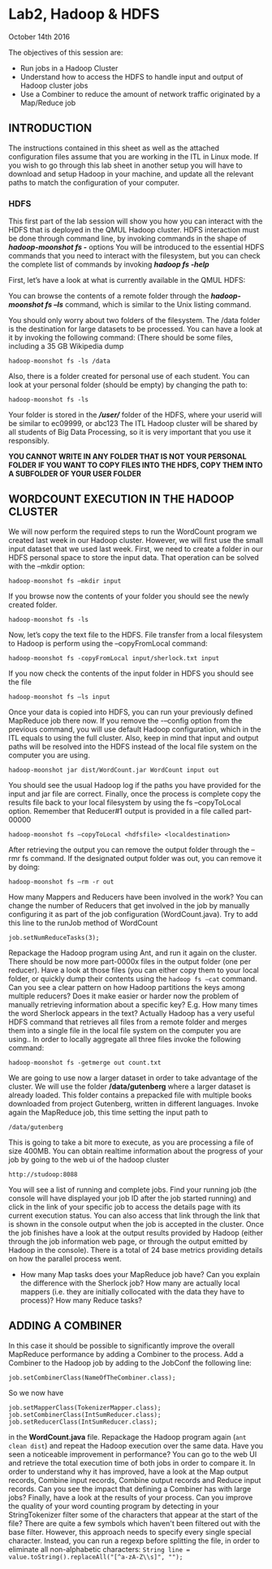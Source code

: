 # Lab2, Hadoop & HDFS
October 14th 2016

The objectives of this session are:
* Run jobs in a Hadoop Cluster
* Understand how to access the HDFS to handle input and output of Hadoop cluster jobs
* Use a Combiner to reduce the amount of network traffic originated by a Map/Reduce job

## INTRODUCTION
The instructions contained in this sheet as well as the attached configuration files assume that you are working in the ITL in Linux mode. If you wish to go through this lab sheet in another setup you will have to download and setup Hadoop in your machine, and update all the relevant paths to match the configuration of your computer.
### HDFS
This first part of the lab session will show you how you can interact with the HDFS that is deployed in the QMUL Hadoop cluster.
HDFS interaction must be done through command line, by invoking commands in the shape of ***hadoop-moonshot fs -<command>*** options
You will be introduced to the essential HDFS commands that you need to interact with the filesystem, but you can check the complete list of commands by invoking ***hadoop fs -help***

First, let’s have a look at what is currently available in the QMUL HDFS:

You can browse the contents of a remote folder through the ***hadoop-moonshot fs –ls*** command, which is similar to the Unix listing command.

You should only worry about two folders of the filesystem.
The /data folder is the destination for large datasets to be processed.  You can have a look at it by invoking the following command: (There should be some files, including a 35 GB Wikipedia dump
```
hadoop-moonshot fs -ls /data
```
Also, there is a folder created for personal use of each student. You can look at your personal folder (should be empty) by changing the path to:
```
hadoop-moonshot fs -ls
```
Your folder is stored in the ***/user/<userid>*** folder of the HDFS, where your userid will be similar to ec09999, or abc123
The ITL Hadoop cluster will be shared by all students of Big Data Processing, so it is very important that you use it responsibly.

**YOU CANNOT WRITE IN ANY FOLDER THAT IS NOT YOUR PERSONAL FOLDER**
**IF YOU WANT TO COPY FILES INTO THE HDFS, COPY THEM INTO A SUBFOLDER OF YOUR USER FOLDER**

## WORDCOUNT EXECUTION IN THE HADOOP CLUSTER

We will now perform the required steps to run the WordCount program we created last week in our Hadoop cluster. However, we will first use the small input dataset that we used last week.
First, we need to create a folder in our HDFS personal space to store the input data. That operation can be solved with the –mkdir option:
```
hadoop-moonshot fs –mkdir input
```
If you browse now the contents of your folder you should see the newly created folder.
```
hadoop-moonshot fs -ls
```
Now, let’s copy the text file to the HDFS. File transfer from a local filesystem to Hadoop is perform using the –copyFromLocal command:
```
hadoop-moonshot fs -copyFromLocal input/sherlock.txt input
```
If you now check the contents of the input folder in HDFS you should see the file
```
hadoop-moonshot fs –ls input
```
Once your data is copied into HDFS, you can run your previously defined MapReduce job there now. If you remove the -–config option from the previous command, you will use default Hadoop configuration, which in the ITL equals to using the full cluster.  Also, keep in mind that input and output paths will be resolved into the HDFS instead of the local file system on the computer you are using.
```
hadoop-moonshot jar dist/WordCount.jar WordCount input out
```
You should see the usual Hadoop log if the paths you have provided for the input and jar file are correct. Finally, once the process is complete copy the results file back to your local filesystem by using the fs –copyToLocal option. Remember that Reducer#1 output is provided in a file called part-00000
```
hadoop-moonshot fs –copyToLocal <hdfsfile> <localdestination>
```
After retrieving the output you can remove the output folder through the –rmr fs command. If the designated output folder was out, you can remove it by doing:
```
hadoop-moonshot fs –rm -r out
```
How many Mappers and Reducers have been involved in the work?
You can change the number of Reducers that get involved in the job by manually configuring it as part of the job configuration (WordCount.java). Try to add this line to the runJob method of WordCount
```
job.setNumReduceTasks(3);
```
Repackage the Hadoop program using Ant, and run it again on the cluster. There should be now more part-0000x files in the output folder (one per reducer). Have a look at those files (you can either copy them to your local folder, or quickly dump their contents using the `hadoop fs –cat` command.  
Can you see a clear pattern on how Hadoop partitions the keys among multiple reducers? Does it make easier or harder now the problem of manually retrieving information about a specific key? E.g. How many times the word Sherlock appears in the text?
Actually Hadoop has a very useful HDFS command that retrieves all files from a remote folder and merges them into a single file in the local file system on the computer you are using.. In order to locally aggregate all three files invoke the following command:
```
hadoop-moonshot fs -getmerge out count.txt
```
We are going to use now a larger dataset in order to take advantage of the cluster. We will use the folder **/data/gutenberg** where a larger dataset is already loaded. This folder contains a prepacked file with multiple books downloaded from project Gutenberg, written in different languages.
Invoke again the MapReduce job, this time setting the input path to
```
/data/gutenberg
```
 This is going to take a bit more to execute, as you are processing a file of size 400MB.
You can obtain realtime information about the progress of your job by going to the web ui of the hadoop cluster
```
http://studoop:8088
```
You will see a list of running and complete jobs. Find your running job (the console will have displayed your job ID after the job started running) and click in the link of your specific job to access the details page with its current execution status. You can also access that link through the link that is shown in the console output when the job is accepted in the cluster.
Once the job finishes have a look at the output results provided by Hadoop (either through the job information web page, or through the output emitted by Hadoop in the console). There is a total of 24 base metrics providing details on how the parallel process went.
* How many Map tasks does your MapReduce job have? Can you explain the difference with the Sherlock job? How many are actually local mappers (i.e. they are initially collocated with the data they have to process)? How many Reduce tasks?

## ADDING A COMBINER
In this case it should be possible to significantly improve the overall MapReduce performance by adding a Combiner to the process. Add a Combiner to the Hadoop job by adding to the JobConf the following line:
```
job.setCombinerClass(NameOfTheCombiner.class);
```
 So we now have
 ```
job.setMapperClass(TokenizerMapper.class);
job.setCombinerClass(IntSumReducer.class);
job.setReducerClass(IntSumReducer.class);
```

in the **WordCount.java** file.
Repackage the Hadoop program again (`ant clean dist`) and repeat the Hadoop execution over the same data.
Have you seen a noticeable improvement in performance? You can go to the web UI and retrieve the total execution time of both jobs in order to compare it.
In order to understand why it has improved, have a look at the Map output records, Combine input records, Combine output records and Reduce input records. Can you see the impact that defining a Combiner has with large jobs?
Finally, have a look at the results of your process. Can you improve the quality of your word counting program by detecting in your StringTokenizer filter some of the characters that appear at the start of the file? There are quite a few symbols which haven't been filtered out with the base filter. However, this approach needs to specify every single special character. Instead, you can run a regexp before splitting the file, in order to eliminate all non-alphabetic characters: `String line = value.toString().replaceAll("[^a-zA-Z\\s]", "");`
